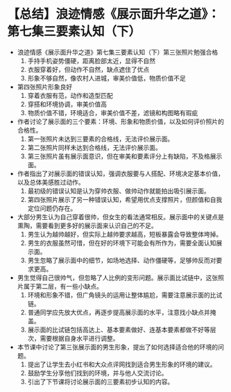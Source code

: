 # 【总结】浪迹情感《展示面升华之道》：第七集三要素认知（下）

-   浪迹情感《展示面升华之道》第七集三要素认知（下）第三张照片勉强合格
    1.  手持手机姿势僵硬，距离脸部太近，显得不自然
    2.  衣服穿着好，但动作不自然，缺点遮住了优点
    3.  形象不够自然，像农村人进城，审美价值低，物质价值不足
-   第四张照片形象良好
    1.  穿着衣服有范，动作和造型匹配
    2.  穿搭和环境协调，审美价值高
    3.  物质价值不错，环境适合，审美价值不差，滤镜和构图略有瑕疵
-   作者讨论了展示面的三个要素：环境、形象和物质价值，以及如何评价照片的合格性。
    1.  第一张照片未达到三要素的合格线，无法评价展示面。
    2.  第二张照片同样未达到合格线，无法评价展示面。
    3.  第三张照片虽有展示面意识，但在审美和要素评分上有缺陷，不及格展示面。
-   作者指出了对展示面的错误认知，强调衣服要与人搭配、环境决定基本价值，以及总体美感胜过动作。
    1.  最初级的错误认知是认为穿帅衣服、做帅动作就能拍出吸引展示面。
    2.  第四张照片展示了另一种错误认知，希望用优点支撑照片，但颜值和自我定位问题仍存在。
-   大部分男生认为自己穿着很帅，但女生的看法通常相反。展示面中的关键点是熏陶，需要看到更多好的展示面来认识自己的不足。
    1.  男生认为越帅越好，但实际上越帅要求越高，短板暴露会导致整体垮掉。
    2.  男生的衣服虽然可惜，但在好的环境下可能会有所作为，需要全面认知展示面。
    3.  男生忽略了展示面中的细节，如场地选择、动作僵硬等，足够帅反而对要求更高。
-   男生觉得自己很帅气，但忽略了人比例的变形问题。展示面比试链中，这张照片属于第二层，有一些小缺点。
    1.  环境和形象不错，但广角镜头的运用让整体尴尬，需要注意展示面的比试链。
    2.  普通同学应先放大优点，再逐步提高展示面的水平，注意找小缺点并掩盖。
    3.  展示面的比试链包括高达上、基本要素做好、连基本要素都做不好等层次，需要根据自身水平进行调整。
-   本节课中讨论了第三张展示面的男生形象，提出了如何选择适合他的环境的问题。
    1.  提出了让学生去小红书和大众点评网找到适合男生形象的环境的建议。
    2.  鼓励学生分享他们找到的环境，并与他人交流讨论。
    3.  引出了下节课将讨论展示面的三要素初步认知的内容。